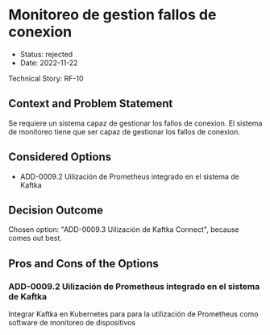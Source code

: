 # Monitoreo de gestion fallos de conexion

* Status: rejected
* Date: 2022-11-22

Technical Story: RF-10

## Context and Problem Statement

Se requiere un sistema capaz de gestionar los fallos de conexion. El sistema de monitoreo tiene que ser capaz de gestionar los fallos de conexion.

## Considered Options

* ADD-0009.2 Uilización de Prometheus integrado en el sistema de Kaftka

## Decision Outcome

Chosen option: "ADD-0009.3 Uilización de Kaftka Connect", because comes out best.

## Pros and Cons of the Options

### ADD-0009.2 Uilización de Prometheus integrado en el sistema de Kaftka

Integrar Kaftka en Kubernetes para para la utilización de Prometheus como software de monitoreo de dispositivos  
